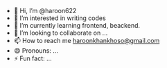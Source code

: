 - 👋 Hi, I’m @haroon622
- 👀 I’m interested in writing codes
- 🌱 I’m currently learning frontend, beackend.
- 💞️ I’m looking to collaborate on ...
- 📫 How to reach me haroonkhankhoso@gmail.com
- 😄 Pronouns: ...
- ⚡ Fun fact: ...

<!---
haroon622/haroon622 is a ✨ special ✨ repository because its `README.md` (this file) appears on your GitHub profile.
You can click the Preview link to take a look at your changes.
--->
